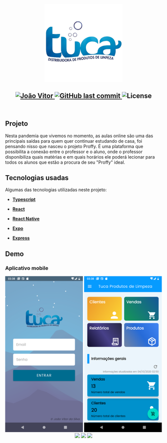 <p align="center">
   <img src="./demo/logo.png" alt="Proffy" width="250"/>
</p>

<h2 align="center">	
   <a href="https://www.linkedin.com/in/jo%C3%A3oo-vitor" target="blank">
      <img alt="João Vitor" src="https://img.shields.io/badge/-João Vitor-069BFF?style=flat&logo=Linkedin&logoColor=white" />
   </a>

  <a href="https://github.com/Joaoo1/proffy/commits/master">
    <img alt="GitHub last commit" src="https://img.shields.io/github/last-commit/Joaoo1/tuca-kotlin?color=8257F5">
  </a> 
  <img alt="License" src="https://img.shields.io/badge/license-MIT-069BFF">
</h2>



<br>

## Projeto
Nesta pandemia que vivemos no momento, as aulas online são uma das principais saídas para quem quer continuar estudando de casa, foi pensando nisso que nasceu o projeto Proffy.
É uma plataforma que possibilita a conexão entre o professor e o aluno, onde o professor disponibiliza quais matérias e em quais horários ele poderá lecionar para 
todos os alunos que estão a procura de seu "Proffy" ideal.

## Tecnologias usadas
Algumas das tecnologias utilizadas neste projeto:

* **[Typescript](https://www.typescriptlang.org)**

* **[React](https://pt-br.reactjs.org)**

* **[React Native](https://reactnative.dev)**

* **[Expo](https://expo.io/)**

* **[Express](https://expressjs.com/pt-br)**

## Demo

### Aplicativo mobile
<div align="center">
   <img src="./demo/login-page.png" width="250px">
   <img src="./demo/home-page.png" width="250px">
   <img src="./demo/clients-page" width="250px">
   <img src="./demo/client-info-page" width="250px">
   <img src="./demo/navigation-drawer" width="250px">
</div>
